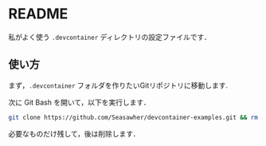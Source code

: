# README

私がよく使う `.devcontainer` ディレクトリの設定ファイルです．

## 使い方

まず，`.devcontainer` フォルダを作りたいGitリポジトリに移動します.

次に Git Bash を開いて，以下を実行します．

```bash
git clone https://github.com/Seasawher/devcontainer-examples.git && rm -rf devcontainer-examples/.git
```

必要なものだけ残して，後は削除します．
